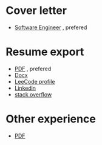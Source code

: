 # Cover letter

- [Software Engineer](https://github.com/BizShuk/bizshuk.github.io/raw/master/resume/export/Cover_letter-ShukLiu.pdf) , prefered


# Resume export

- [PDF](https://github.com/BizShuk/bizshuk.github.io/raw/master/resume/export/Resume-ShukLiu.pdf) , prefered
- [Docx](https://github.com/BizShuk/bizshuk.github.io/raw/master/resume/export/Resume-ShukLiu.docx)
- [LeeCode profile](https://leetcode.com/bizshuk/)
- [Linkedin](https://www.linkedin.com/in/initialshuk)
- [stack overflow](http://stackoverflow.com/cv/initialshuk)


# Other experience
- [PDF](Resume-ShukLiu_other.pdf)
